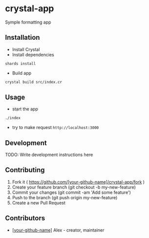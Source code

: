 # crystal-app

Symple formatting app

## Installation


* Install Crystal
* Install dependencies
```sh
shards install
```
* Build app
```sh
crystal build src/index.cr
```


## Usage

* start the app
```sh
./index
```

* try to make request `http://localhost:3000`

## Development

TODO: Write development instructions here

## Contributing

1. Fork it ( https://github.com/[your-github-name]/crystal-app/fork )
2. Create your feature branch (git checkout -b my-new-feature)
3. Commit your changes (git commit -am 'Add some feature')
4. Push to the branch (git push origin my-new-feature)
5. Create a new Pull Request

## Contributors

- [[your-github-name]](https://github.com/[your-github-name]) Alex - creator, maintainer
